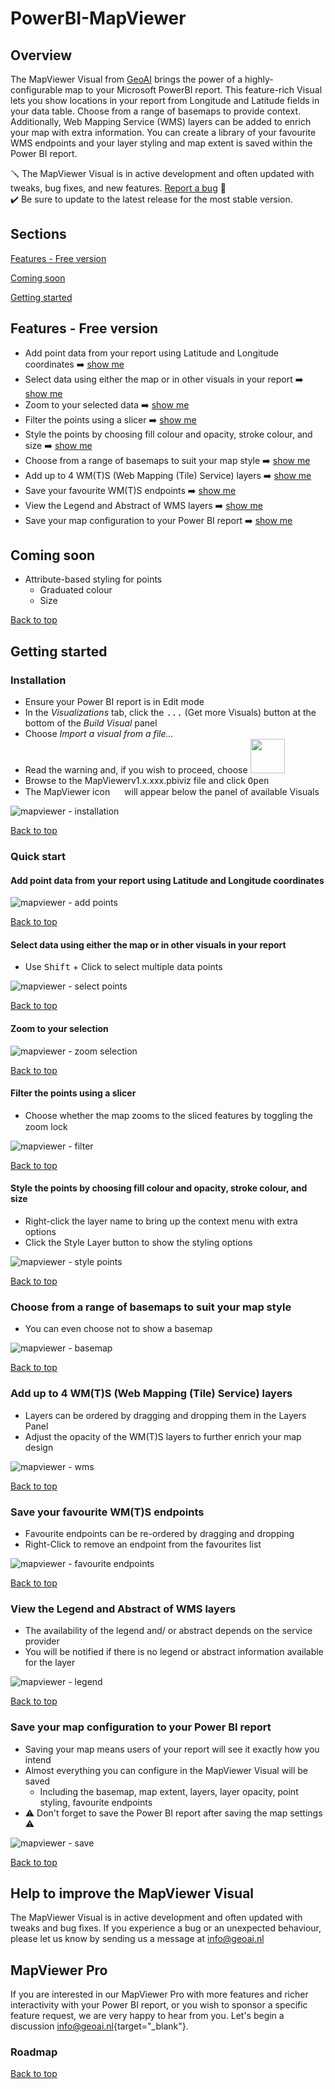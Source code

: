 # PowerBI-MapViewer

<a name="top" />

## Overview

The MapViewer Visual from [GeoAI](https://www.geoai.nl) brings the power of a highly-configurable map to your Microsoft PowerBI report. This feature-rich Visual lets you show locations in your report from Longitude and Latitude fields in your data table. Choose from a range of basemaps to provide context. Additionally, Web Mapping Service (WMS) layers can be added to enrich your map with extra information. You can create a library of your favourite WMS endpoints and your layer styling and map extent is saved within the Power BI report.

🪛 The MapViewer Visual is in active development and often updated with tweaks, bug fixes, and new features. [Report a bug](#section-report) 🔨  
✔️ Be sure to update to the latest release for the most stable version.

<a name="contents" />

## Sections

[Features - Free version](#section-features-free)

[Coming soon](#section-coming-soon)

[Getting started](#section-getting-started)

<a name="section-features-free" />

## Features - Free version

- Add point data from your report using Latitude and Longitude coordinates ➡️ [show me](#feature-add-points)
- Select data using either the map or in other visuals in your report  ➡️ [show me](#feature-select)
- Zoom to your selected data ➡️ [show me](#feature-zoom-selection)
- Filter the points using a slicer ➡️ [show me](#feature-filter)
- Style the points by choosing fill colour and opacity, stroke colour, and size ➡️ [show me](#feature-style-points)
- Choose from a range of basemaps to suit your map style ➡️ [show me](#feature-basemap)
- Add up to 4 WM(T)S (Web Mapping (Tile) Service) layers ➡️ [show me](#feature-wms)
- Save your favourite WM(T)S endpoints ➡️ [show me](#feature-favourite-endpoints)
- View the Legend and Abstract of WMS layers ➡️ [show me](#feature-legend-abstract)
- Save your map configuration to your Power BI report ➡️ [show me](#feature-save)

<a name="section-coming-soon" />

## Coming soon
- Attribute-based styling for points
    - Graduated colour
    - Size
 
[Back to top](#top)

<a name="section-getting-started" />

## Getting started

<a name="section-installation" />

### Installation
- Ensure your Power BI report is in Edit mode
- In the *Visualizations* tab, click the <kbd>...</kbd> (Get more Visuals) button at the bottom of the *Build Visual* panel
- Choose *Import a visual from a file...*
- Read the warning and, if you wish to proceed, choose <img src="https://github.com/GeoAi-nl/PowerBI-MapViewer/assets/145410383/5ea93138-6fc5-48a9-b150-1051cebf81a5" width="55" />
- Browse to the MapViewerv1.x.xxx.pbiviz file and click <kbd>Open</kbd>
- The MapViewer icon <img src="https://github.com/GeoAi-nl/PowerBI-MapViewer/assets/145410383/993799fb-2636-429b-8c07-df68ab2281ca" width="15" />
 will appear below the panel of available Visuals

![mapviewer - installation](https://github.com/GeoAi-nl/PowerBI-MapViewer/assets/145410383/59724021-6f93-4146-adb8-d5381478add9)

[Back to top](#top)

<a name="section-quick-start" />

### Quick start

<a name="feature-add-points" />

#### Add point data from your report using Latitude and Longitude coordinates

![mapviewer - add points](https://github.com/GeoAi-nl/PowerBI-MapViewer/assets/145410383/1f816b2a-82d9-4a00-b879-1fbdc564bf08)

[Back to top](#top)

<a name="feature-select" />

#### Select data using either the map or in other visuals in your report  
- Use <kbd>Shift</kbd> + Click to select multiple data points

![mapviewer - select points](https://github.com/GeoAi-nl/PowerBI-MapViewer/assets/145410383/9251afaa-cf94-43cc-b25b-6f961675836d)

[Back to top](#top)

<a name="feature-zoom-selection" />

#### Zoom to your selection

![mapviewer - zoom selection](https://github.com/GeoAi-nl/PowerBI-MapViewer/assets/145410383/a8803acb-ffae-4469-8a1c-7b2f71a88abd)

[Back to top](#top)

<a name="feature-filter" />

#### Filter the points using a slicer
- Choose whether the map zooms to the sliced features by toggling the zoom lock <img src="https://github.com/GeoAi-nl/PowerBI-MapViewer/assets/145410383/3a27f8d7-38eb-4861-993e-caad7e3d1ef3" width="15" />

![mapviewer - filter](https://github.com/GeoAi-nl/PowerBI-MapViewer/assets/145410383/9311d6ee-3034-4ce0-b817-dee156228dbd)

[Back to top](#top)

<a name="feature-style-points" />

#### Style the points by choosing fill colour and opacity, stroke colour, and size
- Right-click the layer name to bring up the context menu with extra options
- Click the Style Layer button to show the styling options
  
![mapviewer - style points](https://github.com/GeoAi-nl/PowerBI-MapViewer/assets/145410383/1a3c671b-b02d-4713-9bdb-98a52fc76702)

[Back to top](#top)

<a name="feature-basemap" />

### Choose from a range of basemaps to suit your map style
- You can even choose not to show a basemap

![mapviewer - basemap](https://github.com/GeoAi-nl/PowerBI-MapViewer/assets/145410383/40f49a9e-1746-44d4-a6cd-ffa0935fdca5)

[Back to top](#top)

<a name="feature-wms" />

### Add up to 4 WM(T)S (Web Mapping (Tile) Service) layers
- Layers can be ordered by dragging and dropping them in the Layers Panel
- Adjust the opacity of the WM(T)S layers to further enrich your map design

![mapviewer - wms](https://github.com/GeoAi-nl/PowerBI-MapViewer/assets/145410383/a9fb3ea2-b58f-423a-bb88-d1fd7df5a805)

[Back to top](#top)

<a name="feature-favourite-endpoints" />

### Save your favourite WM(T)S endpoints
- Favourite endpoints can be re-ordered by dragging and dropping
- Right-Click to remove an endpoint from the favourites list

![mapviewer - favourite endpoints](https://github.com/GeoAi-nl/PowerBI-MapViewer/assets/145410383/20555da5-9138-41ae-af2f-5e806b40ffe8)

[Back to top](#top)

<a name="feature-legend-abstract" />

### View the Legend and Abstract of WMS layers
- The availability of the legend and/ or abstract depends on the service provider
- You will be notified if there is no legend or abstract information available for the layer

![mapviewer - legend](https://github.com/GeoAi-nl/PowerBI-MapViewer/assets/145410383/31fd3afc-1a42-44b1-8cd6-f59f33fea164)

[Back to top](#top)

<a name="feature-save" />

### Save your map configuration to your Power BI report
- Saving your map means users of your report will see it exactly how you intend
- Almost everything you can configure in the MapViewer Visual will be saved
    - Including the basemap, map extent, layers, layer opacity, point styling, favourite endpoints
- ⚠️ Don't forget to save the Power BI report after saving the map settings ⚠️

![mapviewer - save](https://github.com/GeoAi-nl/PowerBI-MapViewer/assets/145410383/bd343182-2fea-40c9-92d7-1e882b5ba9dd)

[Back to top](#top)

<a name="section-report" />

## Help to improve the MapViewer Visual
The MapViewer Visual is in active development and often updated with tweaks and bug fixes. If you experience a bug or an unexpected behaviour, please let us know by sending us a message at <a href="https://www.geoai.nl" target="_blank">info@geoai.nl</a>

## MapViewer Pro
If you are interested in our MapViewer Pro with more features and richer interactivity with your Power BI report, or you wish to sponsor a specific feature request, we are very happy to hear from you. Let's begin a discussion [info@geoai.nl](https://www.geoai.nl/en/contact-en){target="_blank"}. 

### Roadmap

[Back to top](#top)

<!---
#### Features - Pro version
- Unlimited WMS layers
- Add features using a WKT (Well-Known Text) column in your data
- Add layers from WFS (Web Feature Services)
- View feature attributes
- Query features using filters and selections across your report
-->
